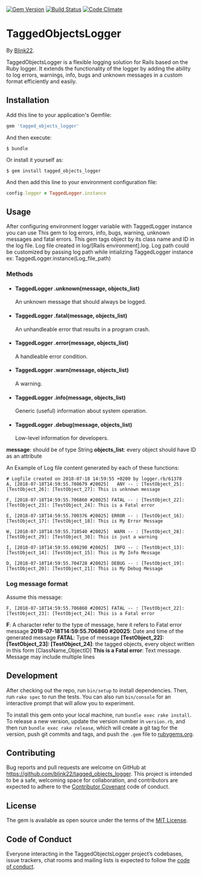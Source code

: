 [![Gem Version](https://badge.fury.io/rb/tagged_objects_logger.svg)](https://badge.fury.io/rb/tagged_objects_logger)
[![Build Status](https://travis-ci.org/blink22/tagged_objects_logger.svg?branch=master)](https://travis-ci.org/blink22/tagged_objects_logger)
[![Code Climate](https://codeclimate.com/github/codeclimate/codeclimate/badges/gpa.svg)](https://codeclimate.com/github/blink22/tagged_objects_logger)

# TaggedObjectsLogger
By [Blink22](http://www.blink22.com/).

TaggedObjectsLogger is a flexible logging solution for Rails based on the Ruby logger. It extends the functionality of the logger by adding the ability to log errors, warnings, info, bugs and unknown messages in a custom format efficiently and easily.

## Installation

Add this line to your application's Gemfile:

```ruby
gem 'tagged_objects_logger'
```

And then execute:

    $ bundle

Or install it yourself as:

    $ gem install tagged_objects_logger

And then add this line to your environment configuration file:
```ruby
config.logger = TaggedLogger.instance
```

## Usage

After configuring environment logger variable with TaggedLogger instance you can use This gem to log errors, info, bugs, warning, unknown messages and fatal errors.
This gem tags object by its class name and ID in the log file.
Log file created in log/[Rails environment].log.
Log path could be customized by passing log path while intializing TaggedLogger instance ex: TaggedLogger.instance(Log_file_path)

### Methods

- #### TaggedLogger .unknown(message, objects_list)
  An unknown message that should always be logged.
- #### TaggedLogger .fatal(message, objects_list)
  An unhandleable error that results in a program crash.
- #### TaggedLogger .error(message, objects_list)
  A handleable error condition.
- #### TaggedLogger .warn(message, objects_list)
  A warning.
- #### TaggedLogger .info(message, objects_list)
  Generic (useful) information about system operation.
- #### TaggedLogger .debug(message, objects_list)
  Low-level information for developers.

__message__: should be of type String
__objects_list__: every object should have ID as an attribute

An Example of Log file content generated by each of these functions:
```
# Logfile created on 2018-07-18 14:59:55 +0200 by logger.rb/61378
A, [2018-07-18T14:59:55.708679 #20025]   ANY -- : [TestObject_25]: [TestObject_26]: [TestObject_27]: This is unknown message

F, [2018-07-18T14:59:55.706860 #20025] FATAL -- : [TestObject_22]: [TestObject_23]: [TestObject_24]: This is a Fatal error

E, [2018-07-18T14:59:55.700376 #20025] ERROR -- : [TestObject_16]: [TestObject_17]: [TestObject_18]: This is My Error Message

W, [2018-07-18T14:59:55.710540 #20025]  WARN -- : [TestObject_28]: [TestObject_29]: [TestObject_30]: This is just a warning

I, [2018-07-18T14:59:55.698298 #20025]  INFO -- : [TestObject_13]: [TestObject_14]: [TestObject_15]: This is My Info Message

D, [2018-07-18T14:59:55.704728 #20025] DEBUG -- : [TestObject_19]: [TestObject_20]: [TestObject_21]: This is My Debug Message
```

### Log message format
Assume this message:
```
F, [2018-07-18T14:59:55.706860 #20025] FATAL -- : [TestObject_22]: [TestObject_23]: [TestObject_24]: This is a Fatal error
```
__F__: A character refer to the type of message, here it refers to Fatal error message
__2018-07-18T14:59:55.706860 \#20025__: Date and time of the generated message
__FATAL__: Type of message
__[TestObject_22]: [TestObject_23]: [TestObject_24]__: the tagged objects, every object written in this form [ClassName_ObjectID]
__This is a Fatal error__: Text message. Message may include multiple lines

## Development

After checking out the repo, run `bin/setup` to install dependencies. Then, run `rake spec` to run the tests. You can also run `bin/console` for an interactive prompt that will allow you to experiment.

To install this gem onto your local machine, run `bundle exec rake install`. To release a new version, update the version number in `version.rb`, and then run `bundle exec rake release`, which will create a git tag for the version, push git commits and tags, and push the `.gem` file to [rubygems.org](https://rubygems.org).

## Contributing

Bug reports and pull requests are welcome on GitHub at https://github.com/blink22/tagged_objects_logger. This project is intended to be a safe, welcoming space for collaboration, and contributors are expected to adhere to the [Contributor Covenant](http://contributor-covenant.org) code of conduct.

## License

The gem is available as open source under the terms of the [MIT License](https://opensource.org/licenses/MIT).

## Code of Conduct

Everyone interacting in the TaggedObjectsLogger project’s codebases, issue trackers, chat rooms and mailing lists is expected to follow the [code of conduct](https://github.com/blink22/tagged_objects_logger/blob/master/CODE_OF_CONDUCT.md).
